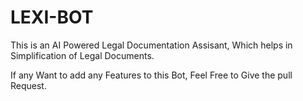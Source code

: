 # LEXI-BOT

This is an AI Powered Legal Documentation Assisant, Which helps in Simplification of 
Legal Documents.


If any Want to add any Features to this Bot, Feel Free to Give the pull Request.
